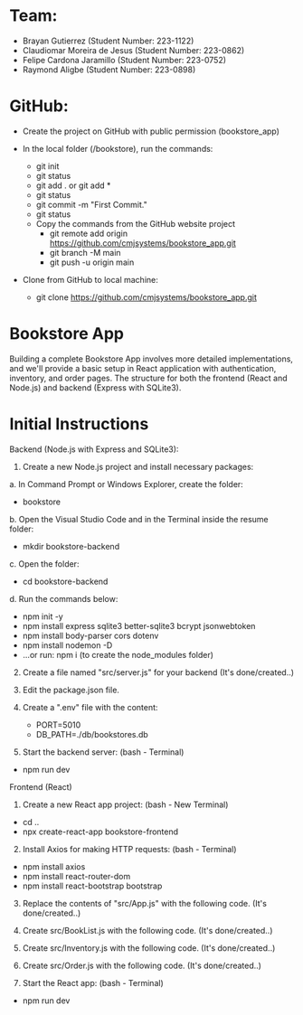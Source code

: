# Team:
- Brayan Gutierrez              (Student Number: 223-1122)
- Claudiomar Moreira de Jesus   (Student Number: 223-0862)
- Felipe Cardona Jaramillo      (Student Number: 223-0752)
- Raymond Aligbe                (Student Number: 223-0898)

# GitHub:
- Create the project on GitHub with public permission (bookstore_app)
- In the local folder (/bookstore), run the commands:
  * git init
  * git status
  * git add . or git add *
  * git status
  * git commit -m "First Commit."
  * git status
  - Copy the commands from the GitHub website project
    * git remote add origin https://github.com/cmjsystems/bookstore_app.git
    * git branch -M main
    * git push -u origin main

- Clone from GitHub to local machine:
  * git clone https://github.com/cmjsystems/bookstore_app.git

# Bookstore App
Building a complete Bookstore App involves more detailed implementations, and we'll provide a basic setup in React application with authentication, inventory, and order pages. The structure for both the frontend (React and Node.js) and backend (Express with SQLite3).

# Initial Instructions
Backend (Node.js with Express and SQLite3):
1. Create a new Node.js project and install necessary packages:

 a. In Command Prompt or Windows Explorer, create the folder:
   * bookstore

 b. Open the Visual Studio Code and in the Terminal inside the resume folder: 
   * mkdir bookstore-backend

 c. Open the folder:
   * cd bookstore-backend

 d. Run the commands below:
   * npm init -y
   * npm install express sqlite3 better-sqlite3 bcrypt jsonwebtoken
   * npm install body-parser cors dotenv
   * npm install nodemon -D
   * ...or run: npm i (to create the node_modules folder)

2. Create a file named "src/server.js" for your backend
   (It's done/created..)
 
3. Edit the package.json file.
<!--
{
  "name": "bookstore-backend",
  "version": "1.0.0",
  "description": "Bookstore APP Backend",
  "main": "server.js",
  "scripts": {
    "dev": "nodemon src/server.js",
    "start": "node src/server.js"
  },
  "author": "Team 5: Brayan, Claudiomar, Felipe and Raymond",
  "license": "MIT",
  "dependencies": {
   ... -->

4. Create a ".env" file with the content:
   * PORT=5010
   * DB_PATH=./db/bookstores.db

5. Start the backend server:
(bash - Terminal)
  * npm run dev


Frontend (React)
1. Create a new React app project:
(bash - New Terminal)
  * cd ..
  * npx create-react-app bookstore-frontend

2. Install Axios for making HTTP requests:
(bash - Terminal)
  * npm install axios
  * npm install react-router-dom
  * npm install react-bootstrap bootstrap

3. Replace the contents of "src/App.js" with the following code.
   (It's done/created..)

4. Create src/BookList.js with the following code.
   (It's done/created..)

5. Create src/Inventory.js with the following code.
   (It's done/created..)

6. Create src/Order.js with the following code.
   (It's done/created..)

7. Start the React app:
(bash - Terminal)
  * npm run dev